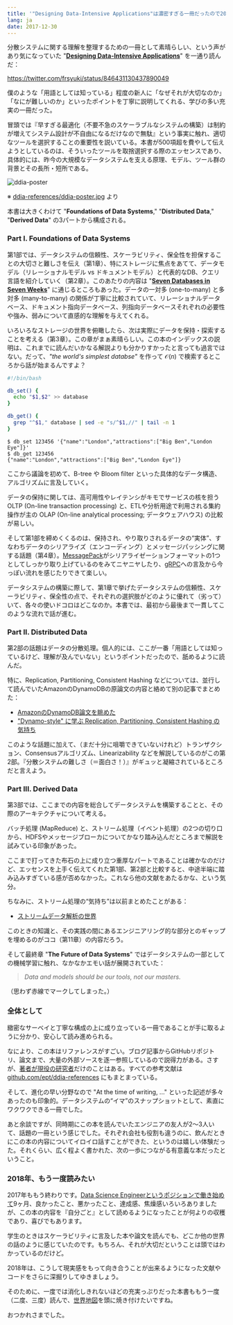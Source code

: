 ```yaml
---
title: '"Designing Data-Intensive Applications"は濃密すぎる一冊だったので2018年の自分にも読んでもらいたい'
lang: ja
date: 2017-12-30
---
```


分散システムに関する理解を整理するための一冊として素晴らしい、という声があり気になっていた "**[Designing Data-Intensive Applications](https://dataintensive.net/)**" を一通り読んだ：

https://twitter.com/frsyuki/status/846431130437890049

僕のような「用語としては知っている」程度の新人に「なぜそれが大切なのか」「なにが難しいのか」といったポイントを丁寧に説明してくれる、学びの多い充実の一冊だった。

冒頭では『早すぎる最適化（不要不急のスケーラブルなシステムの構築）は制約が増えてシステム設計が不自由になるだけなので無駄』という事実に触れ、適切なツールを選択することの重要性を説いている。本書が500項超を費やして伝えようとしているのは、そういったツールを取捨選択する際のエッセンスであり、具体的には、昨今の大規模なデータシステムを支える原理、モデル、ツール群の背景とその長所・短所である。

![ddia-poster](/images/ddia/poster.png)

※ [ddia-references/ddia-poster.jpg](https://github.com/ept/ddia-references/blob/master/ddia-poster.jpg) より

本書は大きくわけて "**Foundations of Data Systems**," "**Distributed Data**," "**Derived Data**" の3パートから構成される。

### Part I. Foundations of Data Systems

第1部では、データシステムの信頼性、スケーラビリティ、保全性を担保することの大切さと難しさを伝え（第1章）、特にストレージに焦点をあてて、データモデル（リレーショナルモデル vs ドキュメントモデル）と代表的なDB、クエリ言語を紹介していく（第2章）。このあたりの内容は "**[Seven Databases in Seven Weeks](https://pragprog.com/book/rwdata/seven-databases-in-seven-weeks)**" に通じるところもあった。データの一対多 (one-to-many) と多対多 (many-to-many) の関係が丁寧に比較されていて、リレーショナルデータベース、ドキュメント指向データベース、列指向データベースそれぞれの必要性や強み、弱みについて直感的な理解を与えてくれる。

いろいろなストレージの世界を俯瞰したら、次は実際にデータを保持・探索することを考える（第3章）。この章がまぁ素晴らしい。この本のインデックスの説明は、これまでに読んだいかなる解説よりも分かりすかったと言っても過言ではない。だって、*"the world's simplest databse"* を作って $\mathcal{O}(n)$ で検索するところから話が始まるんですよ？

```sh
#!/bin/bash

db_set() {
  echo "$1,$2" >> database
}

db_get() {
  grep "^$1," database | sed -e "s/^$1,//" | tail -n 1
}
```

```
$ db_set 123456 '{"name":"London","attractions":["Big Ben","London Eye"]}'
$ db_get 123456
{"name":"London","attractions":["Big Ben","London Eye"]}
```

ここから議論を初めて、B-tree や Bloom filter といった具体的なデータ構造、アルゴリズムに言及していく。

データの保持に関しては、高可用性やレイテンシがキモでサービスの核を担う OLTP (On-line transaction processing) と、ETLや分析用途で利用される集約操作が主の OLAP (On-line analytical processing; データウェアハウス) の比較が易しい。

そして第1部を締めくくるのは、保持され、やり取りされるデータの“実体”、すなわちデータのシリアライズ（エンコーディング）とメッセージパッシングに関する話題（第4章）。[MessagePack](https://msgpack.org/index.html)がシリアライゼーションフォーマットの1つとしてしっかり取り上げているのをみてニヤニヤしたり、[gRPC](https://grpc.io/)への言及から今っぽい流れを感じたりできて楽しい。

データシステムの構築に際して、第1章で挙げたデータシステムの信頼性、スケーラビリティ、保全性の点で、それぞれの選択肢がどのように優れて（劣って）いて、各々の使いドコロはどこなのか。本書では、最初から最後まで一貫してこのような流れで話が進む。

### Part II. Distributed Data

第2部の話題はデータの分散処理。個人的には、ここが一番「用語としては知っているけど、理解が及んでいない」というポイントだったので、舐めるように読んだ。

特に、Replication, Partitioning, Consistent Hashing などについては、並行して読んでいたAmazonのDynamoDBの原論文の内容と絡めて別の記事でまとめた：

- [AmazonのDynamoDB論文を眺めた](/note/amazon-dynamo-paper)
- ["Dynamo-style" に学ぶ Replication, Partitioning, Consistent Hashing の気持ち](/note/dynamo-style)

このような話題に加えて、（まだ十分に咀嚼できていないけれど）トランザクション、Consensusアルゴリズム、Linearizability などを解説しているのがこの第2部。『分散システムの難しさ（＝面白さ！）』がギュッと凝縮されているところだと言えよう。

### Part III. Derived Data

第3部では、ここまでの内容を総合してデータシステムを構築することと、その際のアーキテクチャについて考える。

バッチ処理 (MapReduce) と、ストリーム処理（イベント処理）の2つの切り口から、HDFSやメッセージブローカについてかなり踏み込んだところまで解説を試みている印象があった。

ここまで打ってきた布石の上に成り立つ重厚なパートであることは確かなのだけど、エッセンスを上手く伝えてくれた第1部、第2部と比較すると、中途半端に踏み込みすぎている感が否めなかった。これなら他の文献をあたるかな、という気分。

ちなみに、ストリーム処理の“気持ち”は以前まとめたことがある：

- [ストリームデータ解析の世界](/note/data-stream-mining)

このときの知識と、その実践の間にあるエンジニアリング的な部分とのギャップを埋めるのがココ（第11章）の内容だろう。

そして最終章 "**The Future of Data Systems**" ではデータシステムの一部としての機械学習に触れ、なかなかエモい話が展開されていた：

> *Data and models should be our tools, not our masters.*

（思わず赤線でマークしてしまった。）

### 全体として

緻密なサーベイと丁寧な構成の上に成り立っている一冊であることが手に取るように分かり、安心して読み進められる。

なにより、この本はリファレンスがすごい。ブログ記事からGitHubリポジトリ、論文まで、大量の外部ソースを逐一参照しているので説得力がある。さすが、[著者が現役の研究者](http://martin.kleppmann.com/)だけのことはある。すべての参考文献は [github.com/ept/ddia-references](https://github.com/ept/ddia-references) にもまとまっている。

そして、進化の早い分野なので "At the time of writing, ..." といった記述が多々あったのも印象的。データシステムの“イマ”のスナップショットとして、素直にワクワクできる一冊でした。

あと余談ですが、同時期にこの本を読んでいたエンジニアの友人が2〜3人いて、話題の一冊という感じでした。それぞれ会社も役割も違うのに、飲んだときにこの本の内容についてイロイロ話すことができた、というのは嬉しい体験だった。それくらい、広く程よく書かれた、次の一歩につながる有意義な本だったということ。

### 2018年、もう一度読みたい

2017年ももう終わりです。[Data Science Engineerというポジションで働き始めて](/note/master-graduate/)9ヶ月、良かったこと、悪かったこと、達成感、焦燥感いろいろありましたが、この本の内容を『自分ごと』として読めるようになったことが何よりの収穫であり、喜びでもあります。

学生のときはスケーラビリティに言及した本や論文を読んでも、どこか他の世界の話のように感じていたのです。もちろん、それが大切だということは頭ではわかっているのだけど。

2018年は、こうして現実感をもって向き合うことが出来るようになった文献やコードをさらに深掘りしてゆきましょう。

そのために、一度では消化しきれないほどの充実っぷりだった本書ももう一度（二度、三度）読んで、[世界地図](https://www.oreilly.com/ideas/drawing-a-map-of-distributed-data-systems)を頭に焼き付けたいですね。

おつかれさまでした。